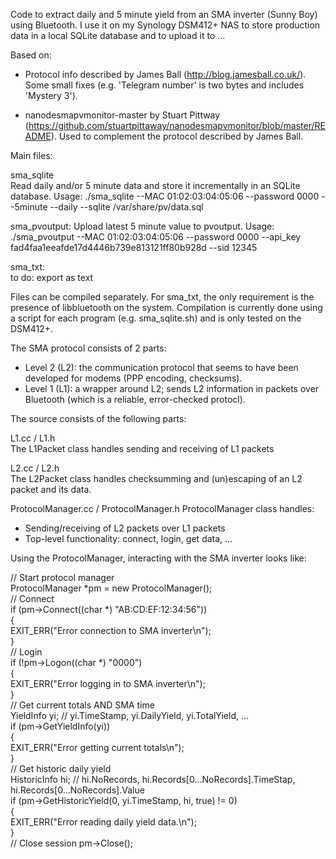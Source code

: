 Code to extract daily and 5 minute yield from an SMA inverter (Sunny Boy) using 
Bluetooth. I use it on my Synology DSM412+ NAS to store production data in a 
local SQLite database and to upload it to ...

Based on:

- Protocol info described by James Ball (http://blog.jamesball.co.uk/). Some
small fixes (e.g. 'Telegram number' is two bytes and includes 'Mystery 3').

- nanodesmapvmonitor-master by Stuart Pittway (https://github.com/stuartpittaway/nanodesmapvmonitor/blob/master/README).
Used to complement the protocol described by James Ball.

Main files:

sma_sqlite    
Read daily and/or 5 minute data and store it incrementally in an SQLite database. Usage:
./sma_sqlite --MAC 01:02:03:04:05:06 --password 0000 --5minute --daily --sqlite /var/share/pv/data.sql

sma_pvoutput:
Upload latest 5 minute value to pvoutput. Usage:
 ./sma_pvoutput --MAC 01:02:03:04:05:06 --password 0000 --api_key fad4faa1eeafde17d4446b739e813121ff80b928d --sid 12345

sma_txt:       
to do: export as text


Files can be compiled separately. For sma_txt, the only requirement is the
presence of libbluetooth on the system. Compilation is currently done using a
script for each program (e.g. sma_sqlite.sh) and is only tested on the DSM412+.              

The SMA protocol consists of 2 parts:

- Level 2 (L2): the communication protocol that seems to have been developed
for modems (PPP encoding, checksums).
- Level 1 (L1): a wrapper around L2; sends L2 information in packets over
Bluetooth (which is a reliable, error-checked protocl).

The source consists of the following parts:

L1.cc / L1.h    
The L1Packet class handles sending and receiving of L1 packets
 
L2.cc / L2.h    
The L2Packet class handles checksumming and (un)escaping of an L2 packet and its data.         

ProtocolManager.cc / ProtocolManager.h
ProtocolManager class handles:
  - Sending/receiving of L2 packets over L1 packets
  - Top-level functionality: connect, login, get data, ...
                
Using the ProtocolManager, interacting with the SMA inverter looks like:

// Start protocol manager    
ProtocolManager *pm = new ProtocolManager();<BR>
// Connect<BR>
if (pm->Connect((char *) "AB:CD:EF:12:34:56"))<BR>
{<BR>
  EXIT_ERR("Error connection to SMA inverter\n");      
}     
// Login<BR> 
if (!pm->Logon((char *) "0000")<BR>
{<BR>
  EXIT_ERR("Error logging in to SMA inverter\n");<BR>
}<BR>
// Get current totals AND SMA time<BR>
YieldInfo yi;   // yi.TimeStamp, yi.DailyYield, yi.TotalYield, ...<BR>
if (pm->GetYieldInfo(yi))<BR>
{<BR>
  EXIT_ERR("Error getting current totals\n");<BR>
}                    
// Get historic daily yield<BR>
HistoricInfo hi; // hi.NoRecords, hi.Records[0...NoRecords].TimeStap, hi.Records[0...NoRecords].Value    
if (pm->GetHistoricYield(0, yi.TimeStamp, hi, true) != 0)<BR>
{<BR>
  EXIT_ERR("Error reading daily yield data.\n");<BR>
}<BR>
// Close session
pm->Close();   